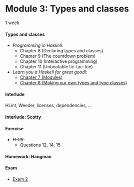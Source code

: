 # Module 3: Types and classes

1 week

#### Types and classes

* <cite>Programming in Haskell</cite>:
  - Chapter 8 (Declaring types and classes)
  - Chapter 9 (The countdown problem)
  - Chapter 10 (Interactive programming)
  - Chapter 11 (Unbeatable tic-tac-toe)
* <cite>Learn you a Haskell for great good!</cite>:
  - [Chapter 7 (Modules)](http://learnyouahaskell.com/modules)
  - [Chapter 8 (Making our own types and type classes)](http://learnyouahaskell.com/making-our-own-types-and-typeclasses)

#### Interlude

HLint, Weeder, licenses, dependencies, ...

#### Interlude: Scotty

#### Exercise

* <cite>H-99</cite>:
  - Questions 12, 14, 15

#### Homework: Hangman

#### Exam

- [Exam 2](/exams/02/)
